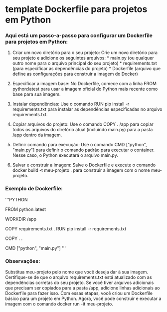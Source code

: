 # template Dockerfile para projetos em Python

### Aqui está um passo-a-passo para configurar um Dockerfile para projetos em Python:

1. Criar um novo diretório para o seu projeto: Crie um novo diretório para seu projeto e adicione os seguintes arquivos: * main.py (ou qualquer outro nome para o arquivo principal do seu projeto) * requirements.txt (para especificar as dependências do projeto) * Dockerfile (arquivo que define as configurações para construir a imagem do Docker)

2. Especificar a imagem base: No Dockerfile, comece com a linha FROM python:latest para usar a imagem oficial do Python mais recente como base para sua imagem.

3. Instalar dependências: Use o comando RUN pip install -r requirements.txt para instalar as dependências especificadas no arquivo requirements.txt.

4. Copiar arquivos do projeto: Use o comando COPY . /app para copiar todos os arquivos do diretório atual (incluindo main.py) para a pasta /app dentro da imagem.

5. Definir comando para execução: Use o comando CMD ["python", "main.py"] para definir o comando padrão para executar o container. Nesse caso, o Python executará o arquivo main.py.

6. Salvar e construir a imagem: Salve o Dockerfile e execute o comando docker build -t meu-projeto . para construir a imagem com o nome meu-projeto.

### Exemplo de Dockerfile:

'''PYTHON

FROM python:latest

WORKDIR /app

COPY requirements.txt .
RUN pip install -r requirements.txt

COPY . .

CMD ["python", "main.py"] '''


### Observações:

Substitua meu-projeto pelo nome que você deseja dar à sua imagem.
Certifique-se de que o arquivo requirements.txt está atualizado com as dependências corretas do seu projeto.
Se você tiver arquivos adicionais que precisam ser copiados para a pasta /app, adicione linhas adicionais ao Dockerfile para fazer isso.
Com essas etapas, você criou um Dockerfile básico para um projeto em Python. Agora, você pode construir e executar a imagem com o comando docker run -it meu-projeto.
